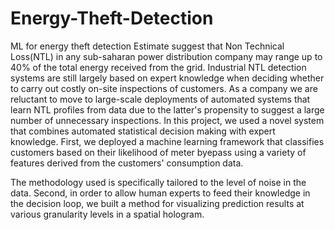 # Energy-Theft-Detection
ML for energy theft detection
Estimate suggest that Non Technical Loss(NTL) in any sub-saharan power distribution company may range up to 40% of the total energy received from the grid. Industrial NTL detection systems are still largely based on expert knowledge when deciding whether to carry out costly on-site inspections of customers. As a company we are reluctant to move to large-scale deployments of automated systems that learn NTL profiles from data due to the latter's propensity to suggest a large number of unnecessary inspections. In this project, we used a novel system that combines automated statistical decision making with expert knowledge. First, we deployed a machine learning framework that classifies customers based on their likelihood of meter byepass using a variety of features derived from the customers' consumption data.

The methodology used is specifically tailored to the level of noise in the data. Second, in order to allow human experts to feed their knowledge in the decision loop, we built a method for visualizing prediction results at various granularity levels in a spatial hologram. 


